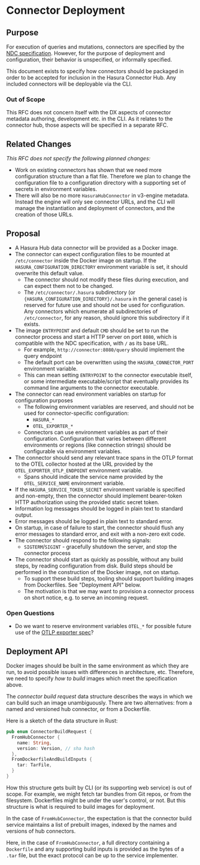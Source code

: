 # Connector Deployment

## Purpose

For execution of queries and mutations, connectors are specified by the [NDC specification](http://hasura.github.io/ndc-spec/). However, for the purpose of deployment and configuration, their behavior is unspecified, or informally specified. 

This document exists to specify how connectors should be packaged in order to be accepted for inclusion in the Hasura Connector Hub. Any included connectors will be deployable via the CLI.

### Out of Scope

This RFC does not concern itself with the DX aspects of connector metadata authoring, development etc. in the CLI. As it relates to the connector hub, those aspects will be specified in a separate RFC.

## Related Changes

_This RFC does not specify the following planned changes:_

- Work on existing connectors has shown that we need more configuration structure than a flat file. Therefore we plan to change the configuration file to a configuration directory with a supporting set of secrets in environment variables.
- There will also be no more `HasuraHubConnector` in v3-engine metadata. Instead the engine will only see connector URLs, and the CLI will manage the instantiation and deployment of connectors, and the creation of those URLs.

## Proposal

- A Hasura Hub data connector will be provided as a Docker image.
- The connector can expect configuration files to be mounted at `/etc/connector` inside the Docker image on startup. If the `HASURA_CONFIGURATION_DIRECTORY` environment variable is set, it should overwrite this default value.
  - The connector should not modify these files during execution, and can expect them not to be changed.
  - The `/etc/connector/.hasura` subdirectory (or `{HASURA_CONFIGURATION_DIRECTORY}/.hasura` in the general case) is reserved for future use and should not be used for configuration. Any connectors which enumerate all subdirectories of `/etc/connector`, for any reason, should ignore this subdirectory if it exists.
- The image `ENTRYPOINT` and default `CMD` should be set to run the connector process and start a HTTP server on port `8080`, which is compatible with the NDC specification, with `/` as its base URL.
  - For example, `http://connector:8080/query` should implement the query endpoint
  - The default port can be overwritten using the `HASURA_CONNECTOR_PORT` environment variable.
  - This can mean setting `ENTRYPOINT` to the connector executable itself, or some intermediate executable/script that eventually provides its command line arguments to the connector executable.
- The connector can read environment variables on startup for configuration purposes
  - The following environment variables are reserved, and should not be used for connector-specific configuration:
    - `HASURA_*`
    - `OTEL_EXPORTER_*`
  - Connectors can use environment variables as part of their configuration. Configuration that varies between different environments or regions (like connection strings) should be configurable via environment variables. 
- The connector should send any relevant trace spans in the OTLP format to the OTEL collector hosted at the URL provided by the `OTEL_EXPORTER_OTLP_ENDPOINT` environment variable.
  - Spans should indicate the service name provided by the `OTEL_SERVICE_NAME` environment variable.	
- If the `HASURA_SERVICE_TOKEN_SECRET` environment variable is specified and non-empty, then the connector should implement bearer-token HTTP authorization using the provided static secret token.
- Information log messages should be logged in plain text to standard output.
- Error messages should be logged in plain text to standard error.
- On startup, in case of failure to start, the connector should flush any error messages to standard error, and exit with a non-zero exit code.
- The connector should respond to the following signals:
  - `SIGTERM`/`SIGINT` - gracefully shutdown the server, and stop the connector process
- The connector should start as quickly as possible, without any build steps, by reading configuration from disk. Build steps should be performed in the construction of the Docker image, not on startup.
  - To support these build steps, tooling should support building images from Dockerfiles. See "Deployment API" below.
  - The motivation is that we may want to provision a connector process on short notice, e.g. to serve an incoming request.

### Open Questions

- Do we want to reserve environment variables `OTEL_*` for possible future use of the [OTLP exporter spec](https://github.com/open-telemetry/opentelemetry-specification/blob/main/specification/protocol/exporter.md)?

## Deployment API

Docker images should be built in the same environment as which they are run, to avoid possible issues with differences in architecture, etc. Therefore, we need to specify _how to build_ images which meet the specification above. 

The _connector build request_ data structure describes the ways in which we can build such an image unambiguously. There are two alternatives: from a named and versioned hub connector, or from a Dockerfile.

Here is a sketch of the data structure in Rust:

```rust
pub enum ConnectorBuildRequest {
  FromHubConnector {
    name: String,
    version: Version, // sha hash
  },
  FromDockerfileAndBuildInputs {
    tar: TarFile,
  }
}
```

How this structure gets built by CLI (or its supporting web service) is out of scope. For example, we might fetch tar bundles from Git repos, or from the filesystem. Dockerfiles might be under the user's control, or not. But this structure is what is required to build images for deployment.

In the case of `FromHubConnector`, the expectation is that the connector build service maintains a list of prebuilt images, indexed by the names and versions of hub connectors.

Here, in the case of `FromHubConnector`, a full directory containing a `Dockerfile` and any supporting build inputs is provided as the bytes of a `.tar` file, but the exact protocol can be up to the service implementer.